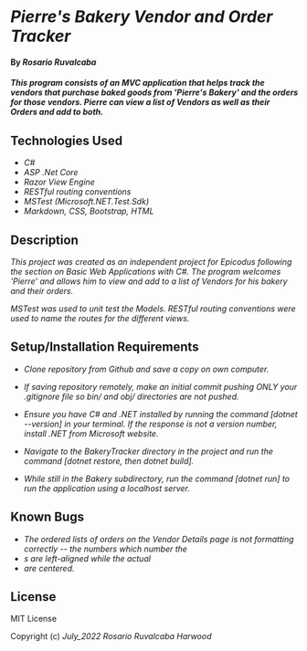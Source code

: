 # _Pierre's Bakery Vendor and Order Tracker_

#### By _**Rosario Ruvalcaba**_

#### _This program consists of an MVC application that helps track the vendors that purchase baked goods from 'Pierre's Bakery' and the orders for those vendors. Pierre can view a list of Vendors as well as their Orders and add to both._

## Technologies Used

* _C#_
* _ASP .Net Core_
* _Razor View Engine_
* _RESTful routing conventions_
* _MSTest (Microsoft.NET.Test.Sdk)_
* _Markdown, CSS, Bootstrap, HTML_

## Description

_This project was created as an independent project for Epicodus following the section on Basic Web Applications with C#. The program welcomes 'Pierre' and allows him to view and add to a list of Vendors for his bakery and their orders._

_MSTest was used to unit test the Models. RESTful routing conventions were used to name the routes for the different views._

## Setup/Installation Requirements

* _Clone repository from Github and save a copy on own computer._

* _If saving repository remotely, make an initial commit pushing ONLY your .gitignore file so bin/ and obj/ directories are not pushed._

* _Ensure you have C# and .NET installed by running the command [dotnet --version] in your terminal. If the response is not a version number, install .NET from Microsoft website._

* _Navigate to the BakeryTracker directory in the project and run the command [dotnet restore, then dotnet build]._

* _While still in the Bakery subdirectory, run the command [dotnet run] to run the application using a localhost server._

## Known Bugs

* _The ordered lists of orders on the Vendor Details page is not formatting correctly -- the numbers which number the <li>s are left-aligned while the actual <li> are centered._

## License

MIT License

Copyright (c) _July_2022_ _Rosario Ruvalcaba Harwood_